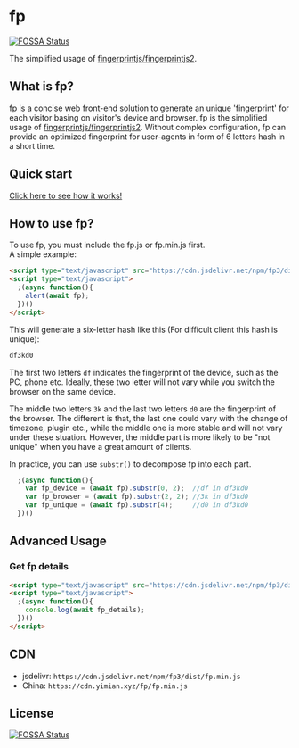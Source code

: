 # fp

[![FOSSA Status](https://app.fossa.com/api/projects/git%2Bgithub.com%2FIoTcat%2Ffp.svg?type=shield)](https://app.fossa.com/projects/git%2Bgithub.com%2FIoTcat%2Ffp?ref=badge_shield)

The simplified usage of [fingerprintjs/fingerprintjs2](https://github.com/fingerprintjs/fingerprintjs2).


## What is fp?
fp is a concise web front-end solution to generate an unique 'fingerprint' for each visitor basing on visitor's device and browser. fp is the simplified usage of [fingerprintjs/fingerprintjs2](https://github.com/fingerprintjs/fingerprintjs2). Without complex configuration, fp can provide an optimized fingerprint for user-agents in form of 6 letters hash in a short time.


## Quick start

[Click here to see how it works!](./demo.html)


## How to use fp?
To use fp, you must include the fp.js or fp.min.js first.  
A simple example:
```html
<script type="text/javascript" src="https://cdn.jsdelivr.net/npm/fp3/dist/fp.min.js"></script>
<script type="text/javascript">
  ;(async function(){
    alert(await fp);
  })()
</script>
```

This will generate a six-letter hash like this (For difficult client this hash is unique):
```bash
df3kd0
```
The first two letters `df` indicates the fingerprint of the device, such as the PC, phone etc. Ideally, these two letter will not vary while you switch the browser on the same device.

The middle two letters `3k` and the last two letters `d0` are the fingerprint of the browser. The different is that, the last one could vary with the change of timezone, plugin etc., while the middle one is more stable and will not vary under these stuation. However, the middle part is more likely to be "not unique" when you have a great amount of clients. 

In practice, you can use `substr()` to decompose fp into each part.
```js
  ;(async function(){
    var fp_device = (await fp).substr(0, 2);  //df in df3kd0
    var fp_browser = (await fp).substr(2, 2); //3k in df3kd0
    var fp_unique = (await fp).substr(4);     //d0 in df3kd0
  })()
````


## Advanced Usage


### Get fp details
```html
<script type="text/javascript" src="https://cdn.jsdelivr.net/npm/fp3/dist/fp.min.js"></script>
<script type="text/javascript">
  ;(async function(){
    console.log(await fp_details);
  })()
</script>
```

## CDN
 - jsdelivr: `https://cdn.jsdelivr.net/npm/fp3/dist/fp.min.js`
 - China: `https://cdn.yimian.xyz/fp/fp.min.js`

## License
[![FOSSA Status](https://app.fossa.io/api/projects/git%2Bgithub.com%2FIoTcat%2Ffp.svg?type=large)](https://app.fossa.io/projects/git%2Bgithub.com%2FIoTcat%2Ffp?ref=badge_large)